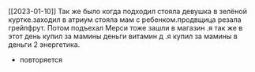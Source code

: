 [[2023-01-10]]
Так же было когда подходил стояла девушка в зелёной куртке.заходил в атриум стояла мам с ребенком.продвщица резала грейпфрут. Потом подъехал Мерси тоже зашли в  магазин .я так же в этот день купил за мамины деньги витамин д .я купил за мамины в деньги 2 энергетика.
- повторяется 